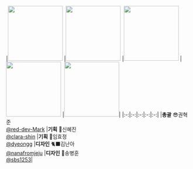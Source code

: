 |[<img src="https://avatars.githubusercontent.com/u/93127663?v=4" width="150" height="150"/>](https://github.com/red-dev-Mark)
|[<img src="https://avatars.githubusercontent.com/u/27764950?v=4" width="150" height="150"/>](https://github.com/clara-shin)
|[<img src="https://avatars.githubusercontent.com/u/170402797?v=4" width="150" height="150"/>](https://github.com/dyeongg)
|[<img src="https://avatars.githubusercontent.com/u/170427166?v=4" width="150" height="150"/>](https://github.com/nanafromjeju)
|[<img src="https://avatars.githubusercontent.com/u/70564622?v=4" width="150" height="150"/>](https://github.com/sbs1253)|
|:-:|:-:|:-:|:-:|:-:|
|**총괄** 😎권혁준<br/>[@red-dev-Mark](https://github.com/red-dev-Mark)
|**기획** 🐲신혜진<br/>[@clara-shin](https://github.com/clara-shin)
|**기획** 🐬임효정 <br/>[@dyeongg](https://github.com/dyeongg)
|**디자인** 🐈‍⬛김난아<br/>[@nanafromjeju](https://github.com/nanafromjeju)
|**디자인** 🦥송병훈<br/>[@sbs1253](https://github.com/sbs1253)|
